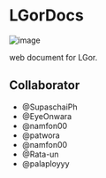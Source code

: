 # LGorDocs
![image](https://github.com/SupaschaiPh/LGorDocs/assets/112678332/b9f510d0-1fd4-4a3e-b80f-903cbbfff7b8)

web document for LGor.


## Collaborator
* @SupaschaiPh
* @EyeOnwara
* @namfon00
* @patwora
* @namfon00
* @Rata-un
* @palaployyy
